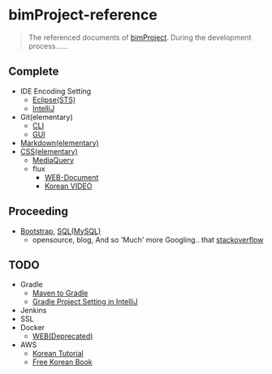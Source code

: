 # bimProject-reference

> The referenced documents of [bimProject](https://github.com/liante0904/bimProject). During the development process......
## Complete
- IDE Encoding Setting
    - [Eclipse(STS)](https://liante0904.tistory.com/108)
    - [IntelliJ](http://subcase.net/2017/02/%EC%9D%B8%ED%85%94%EB%A6%AC%EC%A0%9C%EC%9D%B4-%ED%95%9C%EA%B8%80-%EC%84%A4%EC%A0%95/)
- Git(elementary)
    - [CLI](https://liante0904.tistory.com/159?category=745334)
    - [GUI](https://liante0904.tistory.com/165?category=745334)
- [Markdown(elementary)](https://gist.github.com/ihoneymon/652be052a0727ad59601)
- [CSS(elementary)](https://opentutorials.org/course/2418/13517)
    - [MediaQuery](https://opentutorials.org/course/2418/13517)
    - flux
        - [WEB-Document](https://www.vobour.com/1-flexbox-%EC%9D%B4%ED%95%B4-%EB%8B%B9%EC%8B%A0%EC%9D%B4-%EC%95%8C%EC%95%84%EC%95%BC-%ED%95%A0-%EB%AA%A8%EB%93%A0-%EA%B2%83-understa)
        - [Korean VIDEO](https://opentutorials.org/course/2418/13526)

## Proceeding
 - [Bootstrap](https://getbootstrap.com/), [SQL(MySQL)](https://dev.mysql.com/doc/refman/5.7/en/)
    - opensource, blog, And so 'Much' more Googling.. that [stackoverflow](https://stackoverflow.com/questions/)
    

## TODO
- Gradle
    - [Maven to Gradle](http://www.rationaljava.com/2016/02/moving-from-maven-to-gradle-in-under-5.html)
    - [Gradle Project Setting in IntelliJ]()
- Jenkins
- SSL
- Docker
    - [WEB(Deprecated)](https://subicura.com/2017/01/19/docker-guide-for-beginners-2.html)
- AWS
    - [Korean Tutorial](https://opentutorials.org/module/3814)
    - [Free Korean Book](https://www.clien.net/service/board/lecture/6681905)

